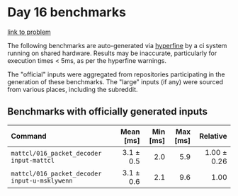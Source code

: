 # Day 16 benchmarks

[link to problem](http://adventofcode.com/2021/day/16)

The following benchmarks are auto-generated via [hyperfine](https://github.com/sharkdp/hyperfine) by a ci system running on shared hardware. Results may be inaccurate, particularly for execution times < 5ms, as per the hyperfine warnings.

The "official" inputs were aggregated from repositories participating in the generation of these benchmarks. The "large" inputs (if any) were sourced from various places, including the subreddit.

## Benchmarks with officially generated inputs
| Command | Mean [ms] | Min [ms] | Max [ms] | Relative |
|:---|---:|---:|---:|---:|
| `mattcl/016_packet_decoder input-mattcl` | 3.1 ± 0.5 | 2.0 | 5.9 | 1.00 ± 0.26 |
| `mattcl/016_packet_decoder input-u-msklywenn` | 3.1 ± 0.6 | 2.1 | 9.6 | 1.00 |
